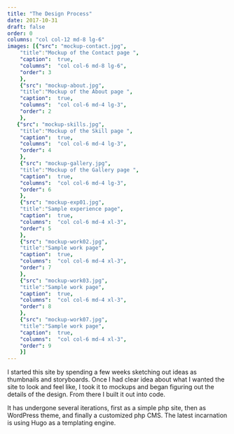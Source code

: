 ```yaml
---
title: "The Design Process"
date: 2017-10-31
draft: false
order: 0
columns: "col col-12 md-8 lg-6"
images: [{"src": "mockup-contact.jpg",
    "title":"Mockup of the Contact page ",
    "caption":  true,
    "columns":  "col col-6 md-8 lg-6",
    "order": 3
    },
    {"src": "mockup-about.jpg",
    "title":"Mockup of the About page ",
    "caption":  true,
    "columns":  "col col-6 md-4 lg-3",
    "order": 2
    },
   {"src": "mockup-skills.jpg",
    "title":"Mockup of the Skill page ",
    "caption":  true,
    "columns":  "col col-6 md-4 lg-3",
    "order": 4
    },
    {"src": "mockup-gallery.jpg",
    "title":"Mockup of the Gallery page ",
    "caption":  true,
    "columns":  "col col-6 md-4 lg-3",
    "order": 6
    },
    {"src": "mockup-exp01.jpg",
    "title":"Sample experience page",
    "caption":  true,
    "columns":  "col col-6 md-4 xl-3",
    "order": 5
    },
    {"src": "mockup-work02.jpg",
    "title":"Sample work page",
    "caption":  true,
    "columns":  "col col-6 md-4 xl-3",
    "order": 7
    },
    {"src": "mockup-work03.jpg",
    "title":"Sample work page",
    "caption":  true,
    "columns":  "col col-6 md-4 xl-3",
    "order": 8
    },
    {"src": "mockup-work07.jpg",
    "title":"Sample work page",
    "caption":  true,
    "columns":  "col col-6 md-4 xl-3",
    "order": 9
    }]
---
```

I started this site by spending a few weeks sketching out ideas as thumbnails and storyboards. Once I had clear idea about what I wanted the site to look and feel like, I took it to mockups and began figuring out the details of the design. From there I built it out into code. 

It has undergone several iterations, first as a simple php site, then as WordPress theme, and finally a customized php CMS. The latest incarnation is using Hugo as a templating engine.